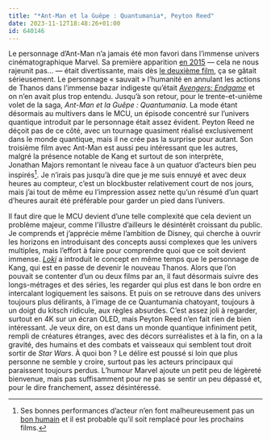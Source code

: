 ```yaml
---
title: "*Ant-Man et la Guêpe : Quantumania*, Peyton Reed"
date: 2023-11-12T18:48:26+01:00
id: 640146 
---
```


Le personnage d’Ant-Man n’a jamais été mon favori dans l’immense univers cinématographique Marvel. Sa première apparition [en 2015](https://voiretmanger.fr/ant-man-reed/) — cela ne nous rajeunit pas… — était divertissante, mais dès [le deuxième film](https://voiretmanger.fr/ant-man-guepe-reed/), ça se gâtait sérieusement. Le personnage « sauvait » l’humanité en annulant les actions de Thanos dans l’immense bazar indigeste qu’était [*Avengers: Endgame*](https://voiretmanger.fr/avengers-endgame-russo/) et on n’en avait plus trop entendu. Jusqu’à son retour, pour le trente-et-unième volet de la saga, *Ant-Man et la Guêpe : Quantumania*. La mode étant désormais au multivers dans le MCU, un épisode concentré sur l’univers quantique introduit par le personnage était assez évident. Peyton Reed ne déçoit pas de ce côté, avec un tournage quasiment réalisé exclusivement dans le monde quantique, mais il ne crée pas la surprise pour autant. Son troisième film avec Ant-Man est aussi peu intéressant que les autres, malgré la présence notable de Kang et surtout de son interprète, Jonathan Majors remontant le niveau face à un quatuor d’acteurs bien peu inspirés[^1]. Je n’irais pas jusqu’à dire que je me suis ennuyé et avec deux heures au compteur, c’est un blockbuster relativement court de nos jours, mais j’ai tout de même eu l’impression assez nette qu’un résumé d’un quart d’heures aurait été préférable pour garder un pied dans l’univers.

Il faut dire que le MCU devient d’une telle complexité que cela devient un problème majeur, comme l’illustre d’ailleurs le désintérêt croissant du public. Je comprends et j’apprécie même l’ambition de Disney, qui cherche à ouvrir les horizons en introduisant des concepts aussi complexes que les univers multiples, mais l’effort à faire pour comprendre quoi que ce soit devient immense. [*Loki*](https://voiretmanger.fr/loki-waldron-disney/) a introduit le concept en même temps que le personnage de Kang, qui est en passe de devenir le nouveau Thanos. Alors que l’on pouvait se contenter d’un ou deux films par an, il faut désormais suivre des longs-métrages et des séries, les regarder qui plus est dans le bon ordre en intercalant logiquement les saisons. Et puis on se retrouve dans des univers toujours plus délirants, à l’image de ce Quantumania chatoyant, toujours à un doigt du kitsch ridicule, aux règles absurdes. C’est assez joli à regarder, surtout en 4K sur un écran OLED, mais Peyton Reed n’en fait rien de bien intéressant. Je veux dire, on est dans un monde quantique infiniment petit, rempli de créatures étranges, avec des décors surréalistes et à la fin, on a la gravité, des humains et des combats et vaisseaux qui semblent tout droit sortir de *Star Wars*. À quoi bon ? Le délire est poussé si loin que plus personne ne semble y croire, surtout pas les acteurs principaux qui paraissent toujours perdus. L’humour Marvel ajoute un petit peu de légèreté bienvenue, mais pas suffisamment pour ne pas se sentir un peu dépassé et, pour le dire franchement, assez désintéressé. 

[^1]: Ses bonnes performances d’acteur n’en font malheureusement pas un [bon humain](https://fr.wikipedia.org/wiki/Jonathan_Majors#Affaire_judiciaire_et_accusations_de_mauvais_comportement) et il est probable qu’il soit remplacé pour les prochains films. 